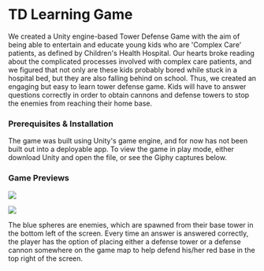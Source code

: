 # TD Learning Game

We created a Unity engine-based Tower Defense Game with the aim of being able to entertain and educate young kids who are 'Complex Care' patients, as defined by Children's Health Hospital. Our hearts broke reading about the complicated processes involved with complex care patients, and we figured that not only are these kids probably bored while stuck in a hospital bed, but they are also falling behind on school. Thus, we created an engaging but easy to learn tower defense game. Kids will have to answer questions correctly in order to obtain cannons and defense towers to stop the enemies from reaching their home base.

### Prerequisites & Installation

The game was built using Unity's game engine, and for now has not been built out into a deployable app. To view the game in play mode, 
either download Unity and open the file, or see the Giphy captures below. 

### Game Previews
![](gifLong.gif)

![](gif.gif)

The blue spheres are enemies, which are spawned from their base tower in the bottom left of the screen. Every time an answer is answered 
correctly, the player has the option of placing either a defense tower or a defense cannon somewhere on the game map to help defend his/her
red base in the top right of the screen.
